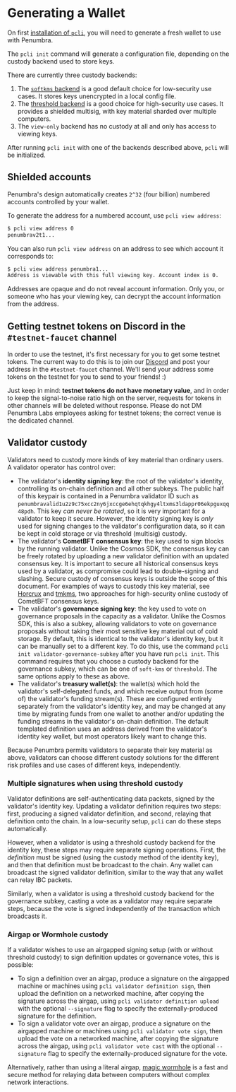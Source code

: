 # Generating a Wallet

On first [installation of `pcli`](./install.md), you will need to generate a fresh wallet to use with Penumbra.

The `pcli init` command will generate a configuration file, depending on the
custody backend used to store keys.

There are currently three custody backends:

1. The [`softkms` backend](./wallet/softkms.md) is a good default choice for low-security use cases.  It stores keys unencrypted in a local config file.
2. The [threshold backend](./wallet/threshold.md) is a good choice for high-security use cases. It provides a shielded multisig, with key material sharded over multiple computers.
3. The `view-only` backend has no custody at all and only has access to viewing keys.

After running `pcli init` with one of the backends described above, `pcli` will be initialized.

## Shielded accounts

Penumbra's design automatically creates `2^32` (four billion) numbered accounts
controlled by your wallet.

To generate the address for a numbered account, use `pcli view address`:

```bash
$ pcli view address 0
penumbrav2t1...
```

You can also run `pcli view address` on an address to see which account it corresponds to:

```bash
$ pcli view address penumbra1...
Address is viewable with this full viewing key. Account index is 0.
```

Addresses are opaque and do not reveal account information. Only you, or someone
who has your viewing key, can decrypt the account information from the address.

## Getting testnet tokens on Discord in the `#testnet-faucet` channel

In order to use the testnet, it's first necessary for you to get some testnet tokens. The current
way to do this is to join our [Discord](https://discord.gg/hKvkrqa3zC) and post your address in the `#testnet-faucet` channel.
We'll send your address some tokens on the testnet for you to send to your friends! :)

Just keep in mind: **testnet tokens do not have monetary value**, and in order to keep the
signal-to-noise ratio high on the server, requests for tokens in other channels will be deleted
without response. Please do not DM Penumbra Labs employees asking for testnet tokens; the correct
venue is the dedicated channel.

## Validator custody

Validators need to custody more kinds of key material than ordinary users. A validator operator has
control over:

- The validator's **identity signing key**: the root of the validator's
  identity, controlling its on-chain definition and all other subkeys. 
  The public half of this keypair is contained in a Penumbra validator ID such as
  `penumbravalid1u2z9c75xcc2ny6jxccge6ehqtqkhgy4ltxms3ldappr06ekpguxqq48pdh`.
  This key
  *can never be rotated*, so it is very important for a validator to keep it
  secure.  However, the identity signing key is _only_ used for signing changes to
  the validator's configuration data, so it can be kept in cold storage or via
  threshold (multisig) custody. 
- The validator's **CometBFT consensus key**: the key used to sign blocks by the running validator.
  Unlike the Cosmos SDK, the consensus key can be freely rotated by uploading a
  new validator definition with an updated consensus key.  It is important to
  secure all historical consensus keys used by a validator, as compromise could
  lead to double-signing and slashing.  Secure custody of consensus keys is
  outside the scope of this document. For examples of ways to custody this key
  material, see [Horcrux](https://github.com/strangelove-ventures/horcrux) and
  [tmkms](https://github.com/iqlusioninc/tmkms), two approaches for
  high-security online custody of CometBFT consensus keys.
- The validator's **governance signing key**: the key used to vote on governance
  proposals in the capacity as a validator.  Unlike the Cosmos SDK, this is also
  a subkey, allowing validators to vote on governance proposals without taking
  their most sensitive key material out of cold storage. By default, this is
  identical to the validator's identity key, but it can be manually set to a
  different key. To do this, use the command `pcli init validator-governance-subkey` 
  after you have run `pcli init`. This command
  requires that you choose a custody backend for the governance subkey, which
  can be one of `soft-kms` or `threshold`.  The same options apply to these as
  above.
- The validator's **treasury wallet(s)**: the wallet(s) which hold the validator's self-delegated
  funds, and which receive output from (some of) the validator's funding stream(s). These are
  configured entirely separately from the validator's identity key, and may be changed at any time
  by migrating funds from one wallet to another and/or updating the funding streams in the
  validator's on-chain definition. The default templated definition uses an address derived from the
  validator's identity key wallet, but most operators likely want to change this.

Because Penumbra permits validators to separate their key material as above, validators can choose
different custody solutions for the different risk profiles and use cases of different keys,
independently.

### Multiple signatures when using threshold custody

Validator definitions are self-authenticating data packets, signed by the
validator's identity key.  Updating a validator definition requires two steps:
first, producing a signed validator definition, and second, relaying that
definition onto the chain.  In a low-security setup, `pcli` can do these steps automatically.

However, when a validator is using a threshold custody backend for the identity
key, these steps may require separate signing operations. First, the
*definition* must be signed (using the custody method of the identity key), and
then that definition must be broadcast to the chain.  Any wallet can broadcast
the signed validator definition, similar to the way that any wallet can relay IBC packets.

Similarly, when a validator is using a threshold custody backend for the
governance subkey, casting a vote as a validator may require separate steps,
because the vote is signed independently of the transaction which broadcasts it.

### Airgap or Wormhole custody

If a validator wishes to use an airgapped signing setup (with or without threshold custody) to sign
definition updates or governance votes, this is possible:

- To sign a definition over an airgap, produce a signature on the airgapped machine or machines
  using `pcli validator definition sign`, then upload the definition on a networked machine, after
  copying the signature across the airgap, using `pcli validator definition upload` with the optional
  `--signature` flag to specify the externally-produced signature for the definition.
- To sign a validator vote over an airgap, produce a signature on the airgapped machine or machines
  using `pcli validator vote sign`, then upload the vote on a networked machine, after copying the
  signature across the airgap, using `pcli validator vote cast` with the optional `--signature` flag
  to specify the externally-produced signature for the vote.

Alternatively, rather than using a literal airgap, [magic
wormhole](https://magic-wormhole.readthedocs.io/en/latest/) is a fast and secure
method for relaying data between computers without complex network interactions.